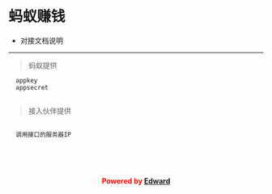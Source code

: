 # 蚂蚁赚钱
- 对接文档说明 

***
  
 
> 蚂蚁提供

``` 
  appkey
  appsecret
  
```



> 接入伙伴提供

``` 

  调用接口的服务器IP
 
```

<br /><br />

**<center style='color:red'> Powered by   [Edward](mailto:lxzsrr@163.com "Edward")</center >**
